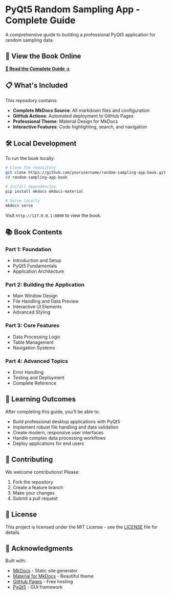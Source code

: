 # PyQt5 Random Sampling App - Complete Guide

A comprehensive guide to building a professional PyQt5 application for random sampling data.

## 🚀 View the Book Online

**[📖 Read the Complete Guide →](https://yourusername.github.io/random-sampling-app-book/)**

## 📋 What's Included

This repository contains:

- **Complete MkDocs Source**: All markdown files and configuration
- **GitHub Actions**: Automated deployment to GitHub Pages
- **Professional Theme**: Material Design for MkDocs
- **Interactive Features**: Code highlighting, search, and navigation

## 🛠️ Local Development

To run the book locally:

```bash
# Clone the repository
git clone https://github.com/yourusername/random-sampling-app-book.git
cd random-sampling-app-book

# Install dependencies
pip install mkdocs mkdocs-material

# Serve locally
mkdocs serve
```

Visit `http://127.0.0.1:8000` to view the book.

## 📚 Book Contents

### Part 1: Foundation
- Introduction and Setup
- PyQt5 Fundamentals
- Application Architecture

### Part 2: Building the Application
- Main Window Design
- File Handling and Data Preview
- Interactive UI Elements
- Advanced Styling

### Part 3: Core Features
- Data Processing Logic
- Table Management
- Navigation Systems

### Part 4: Advanced Topics
- Error Handling
- Testing and Deployment
- Complete Reference

## 🎯 Learning Outcomes

After completing this guide, you'll be able to:

- Build professional desktop applications with PyQt5
- Implement robust file handling and data validation
- Create modern, responsive user interfaces
- Handle complex data processing workflows
- Deploy applications for end users

## 🤝 Contributing

We welcome contributions! Please:

1. Fork the repository
2. Create a feature branch
3. Make your changes
4. Submit a pull request

## 📄 License

This project is licensed under the MIT License - see the [LICENSE](LICENSE) file for details.

## 🙏 Acknowledgments

Built with:
- [MkDocs](https://www.mkdocs.org/) - Static site generator
- [Material for MkDocs](https://squidfunk.github.io/mkdocs-material/) - Beautiful theme
- [GitHub Pages](https://pages.github.com/) - Free hosting
- [PyQt5](https://www.riverbankcomputing.com/software/pyqt/) - GUI framework
